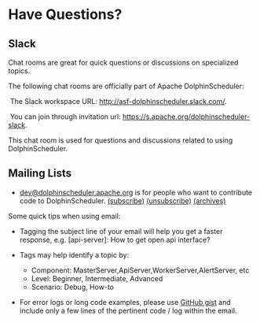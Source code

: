 # Have Questions?

## Slack

Chat rooms are great for quick questions or discussions on specialized topics.

The following chat rooms are officially part of Apache DolphinScheduler:

​	The Slack workspace URL: http://asf-dolphinscheduler.slack.com/.

​	You can join through invitation url: https://s.apache.org/dolphinscheduler-slack.

This chat room is used for questions and discussions related to using DolphinScheduler.

## Mailing Lists

- [dev@dolphinscheduler.apache.org](https://lists.apache.org/list.html?dev@dolphinscheduler.apache.org) is for people who want to contribute code to DolphinScheduler. [(subscribe)](mailto:dev-subscribe@dolphinscheduler.apache.org?subject=(send%20this%20email%20to%20subscribe)) [(unsubscribe)](mailto:dev-unsubscribe@dolphinscheduler.apache.org?subject=(send%20this%20email%20to%20unsubscribe)) [(archives)](http://lists.apache.org/list.html?dev@dolphinscheduler.apache.org)

Some quick tips when using email:

- Tagging the subject line of your email will help you get a faster response, e.g. [api-server]: How to get open api interface?

- Tags may help identify a topic by:
  - Component: MasterServer,ApiServer,WorkerServer,AlertServer, etc
  - Level: Beginner, Intermediate, Advanced
  - Scenario: Debug, How-to

- For error logs or long code examples, please use [GitHub gist](https://gist.github.com/) and include only a few lines of the pertinent code / log within the email.
